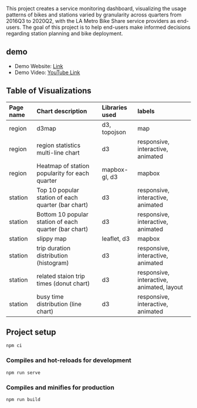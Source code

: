 This project creates a service monitoring dashboard, visualizing the usage patterns of bikes and stations varied by granularity across quarters from 2016Q3 to 2020Q2, with the LA Metro Bike Share service providers as end-users. The goal of this project is to help end-users make informed decisions regarding station planning and bike deployment.

## demo
- Demo Website: [Link](http://pdms.usc.edu/dsci-554-projects/project-love554)
- Demo Video: [YouTube Link](https://www.youtube.com/watch?v=R-OWenNrUKA)

## Table of Visualizations
| Page name | Chart description | Libraries used | labels |
| :--- | :--- | :--- | :--- |
|region|d3map| d3, topojson   | map|
|region|region statistics multi-line chart|d3|responsive, interactive, animated|
|region|Heatmap of station popularity for each quarter|mapbox-gl, d3|mapbox|
|station|Top 10 popular station of each quarter (bar chart)|d3|responsive, interactive, animated|
|station|Bottom 10 popular station of each quarter (bar chart)|d3|responsive, interactive, animated|
|station|slippy map|leaflet, d3|mapbox|
|station|trip duration distribution (histogram)|d3|responsive, interactive, animated|
|station|related staion trip times (donut chart)|d3|responsive, interactive, animated, layout|
|station|busy time distribution (line chart)|d3|responsive, interactive, animated|

## Project setup
```
npm ci
```

### Compiles and hot-reloads for development
```
npm run serve
```

### Compiles and minifies for production
```
npm run build
```

